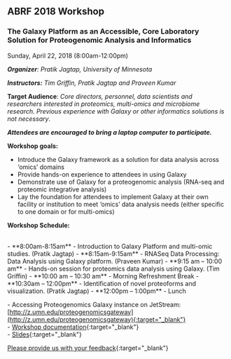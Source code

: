 ## **ABRF 2018 Workshop**

### **The Galaxy Platform as an Accessible, Core Laboratory Solution for Proteogenomic Analysis and Informatics**
Sunday, April 22, 2018 (8:00am-12:00pm) 
<br>

_**Organizer**: Pratik Jagtap, University of Minnesota_

_**Instructors:**  Tim Griffin, Pratik Jagtap and Praveen Kumar_

**Target Audience**: _Core directors, personnel, data scientists and researchers interested in proteomics, multi-omics and microbiome research. Previous experience with Galaxy or other informatics solutions is not necessary_.


**_Attendees are encouraged to bring a laptop computer to participate._**
<br>

**Workshop goals:**

- Introduce the Galaxy framework as a solution for data analysis across ‘omics’ domains
- Provide hands-on experience to attendees in using Galaxy
- Demonstrate use of Galaxy for a proteogenomic analysis (RNA-seq and proteomic integrative analysis)
- Lay the foundation for attendees to implement Galaxy at their own facility or institution to meet ‘omics’ data analysis needs (either specific to one domain or for multi-omics)

**Workshop Schedule:**

 <br>
- **8:00am-8:15am**
    - Introduction to Galaxy Platform and multi-omic studies. (Pratik Jagtap)
- **8:15am-9:15am**
    - RNASeq Data Processing: Data Analysis using Galaxy platform. (Praveen Kumar)
- **9:15 am – 10:00 am**
    - Hands-on session for proteomics data analysis using Galaxy. (Tim Griffin)
- **10:00 am – 10:30 am** 
    - Morning Refreshment Break
- **10:30am – 12:00pm**
    - Identification of novel proteoforms and visualization. (Pratik Jagtap)
- **12:00pm – 1:00pm**
    - Lunch

<br>

\- Accessing Proteogenomics Galaxy instance on JetStream: [http://z.umn.edu/proteogenomicsgateway](http://z.umn.edu/proteogenomicsgateway){:target="_blank"}
<br>
\- [Workshop documentation](){:target="_blank"}
<br>
\- [Slides](){:target="_blank"}


[Please provide us with your feedback](){:target="_blank"}


